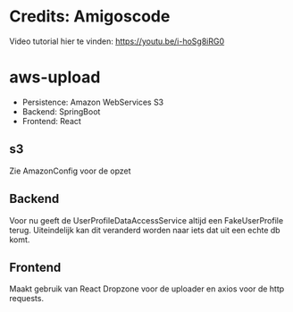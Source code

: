 # Credits: Amigoscode
Video tutorial hier te vinden: https://youtu.be/i-hoSg8iRG0

# aws-upload
* Persistence: Amazon WebServices S3
* Backend: SpringBoot
* Frontend: React

## s3
Zie AmazonConfig voor de opzet

## Backend
Voor nu geeft de UserProfileDataAccessService altijd een FakeUserProfile terug. Uiteindelijk kan dit veranderd worden naar iets dat uit een echte db komt.

## Frontend
Maakt gebruik van React Dropzone voor de uploader en axios voor de http requests.
